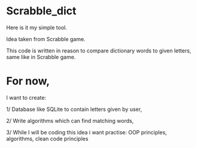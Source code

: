# Scrabble_dict

Here is it my simple tool.

Idea taken from Scrabble game.

This code is written in reason to
compare dictionary words to given letters, same
like in Scrabble game. 

# For now, 
I want to create:

1/ Database like SQLite to contain
letters given by user,

2/ Write algorithms which can find 
matching words,

3/ While I will be coding this idea i want practise:
OOP principles, algorithms, clean code principles
